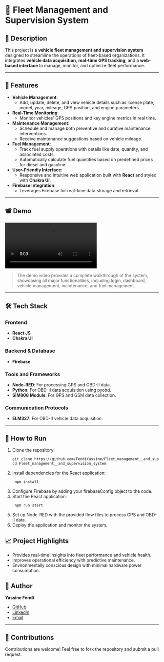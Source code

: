 # 🚗 Fleet Management and Supervision System  

## 📖 Description  
This project is a **vehicle fleet management and supervision system** designed to streamline the operations of fleet-based organizations. It integrates **vehicle data acquisition**, **real-time GPS tracking**, and a **web-based interface** to manage, monitor, and optimize fleet performance.

---

## 🌟 Features  
- **Vehicle Management**:  
  - Add, update, delete, and view vehicle details such as license plate, model, year, mileage, GPS position, and engine parameters.  
- **Real-Time Monitoring**:  
  - Monitor vehicles' GPS positions and key engine metrics in real time.  
- **Maintenance Management**:  
  - Schedule and manage both preventive and curative maintenance interventions.  
  - Receive maintenance suggestions based on vehicle mileage.  
- **Fuel Management**:  
  - Track fuel supply operations with details like date, quantity, and associated costs.  
  - Automatically calculate fuel quantities based on predefined prices for diesel and gasoline.  
- **User-Friendly Interface**:  
  - Responsive and intuitive web application built with **React** and styled with **Chakra UI**.  
- **Firebase Integration**:  
  - Leverages Firebase for real-time data storage and retrieval.  

---

## 📽️ Demo  

![System Demonstration](demo_video.mp4)  

> The demo video provides a complete walkthrough of the system, showcasing all major functionalities, including login, dashboard, vehicle management, maintenance, and fuel management.  
  

---

## 🛠️ Tech Stack  

### Frontend  
- **React JS**  
- **Chakra UI**  

### Backend & Database  
- **Firebase**  

### Tools and Frameworks  
- **Node-RED**: For processing GPS and OBD-II data.  
- **Python**: For OBD-II data acquisition using pyobd.  
- **SIM808 Module**: For GPS and GSM data collection.  

### Communication Protocols  
- **ELM327**: For OBD-II vehicle data acquisition.  

---

## 🚀 How to Run  

1. Clone the repository:  
   ```bash
   git clone https://github.com/FendiYassine/Fleet_management__and_supervision_system.git
   cd Fleet_management__and_supervision_system
2. Install dependencies for the React application:
   ```bash
    npm install
3. Configure Firebase by adding your firebaseConfig object to the code.
4. Start the React application:
   ```bash
    npm run start

5. Set up Node-RED with the provided flow files to process GPS and OBD-II data.
6. Deploy the application and monitor the system.

## 📈 Project Highlights
* Provides real-time insights into fleet performance and vehicle health.
* Improves operational efficiency with predictive maintenance.
* Environmentally conscious design with minimal hardware power consumption.

## 👤 Author  

**Yassine Fendi**  
- [GitHub](https://github.com/FendiYassine)  
- [LinkedIn](https://www.linkedin.com/in/yassine-fendi-25141a241/)  
- [Email](mailto:yassine.fendi@edu.dsti.institute)  

---

## 🤝 Contributions  

Contributions are welcome! Feel free to fork the repository and submit a pull request.  


 
